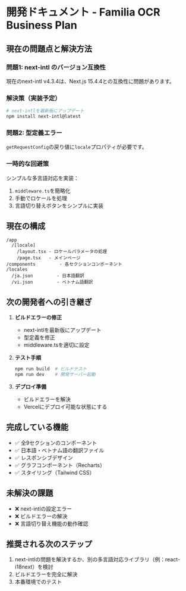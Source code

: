 # 開発ドキュメント - Familia OCR Business Plan

## 現在の問題点と解決方法

### 問題1: next-intl のバージョン互換性
現在のnext-intl v4.3.4は、Next.js 15.4.4との互換性に問題があります。

### 解決策（実装予定）
```bash
# next-intlを最新版にアップデート
npm install next-intl@latest
```

### 問題2: 型定義エラー
`getRequestConfig`の戻り値に`locale`プロパティが必要です。

### 一時的な回避策
シンプルな多言語対応を実装：

1. `middleware.ts`を簡略化
2. 手動でロケールを処理
3. 言語切り替えボタンをシンプルに実装

## 現在の構成

```
/app
  /[locale]
    /layout.tsx - ロケールパラメータの処理
    /page.tsx   - メインページ
/components         - 各セクションコンポーネント
/locales           
  /ja.json         - 日本語翻訳
  /vi.json         - ベトナム語翻訳
```

## 次の開発者への引き継ぎ

1. **ビルドエラーの修正**
   - next-intlを最新版にアップデート
   - 型定義を修正
   - middleware.tsを適切に設定

2. **テスト手順**
   ```bash
   npm run build  # ビルドテスト
   npm run dev    # 開発サーバー起動
   ```

3. **デプロイ準備**
   - ビルドエラーを解決
   - Vercelにデプロイ可能な状態にする

## 完成している機能

- ✅ 全9セクションのコンポーネント
- ✅ 日本語・ベトナム語の翻訳ファイル
- ✅ レスポンシブデザイン
- ✅ グラフコンポーネント（Recharts）
- ✅ スタイリング（Tailwind CSS）

## 未解決の課題

- ❌ next-intlの設定エラー
- ❌ ビルドエラーの解決
- ❌ 言語切り替え機能の動作確認

## 推奨される次のステップ

1. next-intlの問題を解決するか、別の多言語対応ライブラリ（例：react-i18next）を検討
2. ビルドエラーを完全に解決
3. 本番環境でのテスト